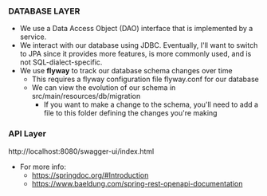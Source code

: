 ### DATABASE LAYER

- We use a Data Access Object (DAO) interface that is implemented by a service.
- We interact with our database using JDBC. Eventually, I'll want to switch to JPA since it provides more features, is more commonly used, and is not SQL-dialect-specific.
- We use **flyway** to track our database schema changes over time
  - This requires a flyway configuration file flyway.conf for our database
  - We can view the evolution of our schema in src/main/resources/db/migration
    - If you want to make a change to the schema, you'll need to add a file to this folder defining the changes you're making

### API Layer
http://localhost:8080/swagger-ui/index.html
- For more info:
  - https://springdoc.org/#Introduction
  - https://www.baeldung.com/spring-rest-openapi-documentation

